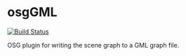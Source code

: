 osgGML
======

[![Build Status](https://travis-ci.org/AdriCS/osgGML.svg?branch=master)](https://travis-ci.org/AdriCS/osgGML)

OSG plugin for writing the scene graph to a GML graph file.

